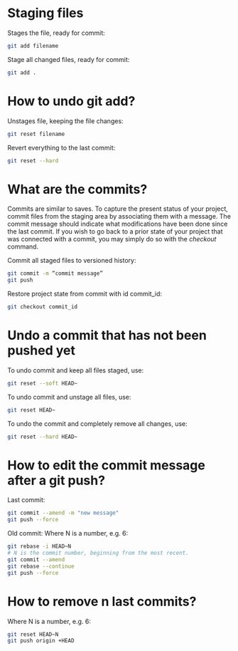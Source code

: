 <h1>Staging files</h1>

Stages the file, ready for commit:

```bash
git add filename
```

Stage all changed files, ready for commit:

```bash
git add .
```

<h1>How to undo git add?</h1>

Unstages file, keeping the file changes:

```bash
git reset filename
```

Revert everything to the last commit:

```bash
git reset --hard
```

<h1>What are the commits?</h1>

Commits are similar to saves.
To capture the present status of your project, commit files from the staging area by associating them with a message.
The commit message should indicate what modifications have been done since the last commit.
If you wish to go back to a prior state of your project that was connected with a commit, you may simply do so with the <i>checkout</i> command. 

Commit all staged files to versioned history:

```bash
git commit -m “commit message”
git push
```

Restore project state from commit with id commit_id:

```bash
git checkout commit_id
```

<h1>Undo a commit that has not been pushed yet</h1>

To undo commit and keep all files staged, use: 

```bash
git reset --soft HEAD~
```

To undo commit and unstage all files, use: 

```bash
git reset HEAD~
```

To undo the commit and completely remove all changes, use: 

```bash
git reset --hard HEAD~
```

<h1>How to edit the commit message after a git push?</h1>

Last commit:

```bash
git commit --amend -m "new message"
git push --force
```

Old commit:
Where N is a number, e.g. 6:

```bash
git rebase -i HEAD~N
# N is the commit number, beginning from the most recent.
git commit --amend
git rebase --continue
git push --force
```

<h1>How to remove n last commits?</h1>

Where N is a number, e.g. 6:

```bash
git reset HEAD~N
git push origin +HEAD
```
